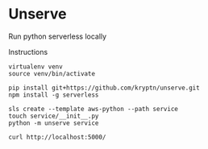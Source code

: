 # Unserve
Run python serverless locally


Instructions

    virtualenv venv
    source venv/bin/activate

    pip install git+https://github.com/kryptn/unserve.git 
    npm install -g serverless
    
    sls create --template aws-python --path service
    touch service/__init__.py
    python -m unserve service

    curl http://localhost:5000/


